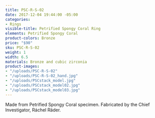 ```yaml
---
title: PSC-R-S-02
date: 2017-12-04 19:44:00 -05:00
categories:
- Rings
visible-title: Petrified Spongy Coral Ring
elements: Petrified Spongy Coral
product-colors: Bronze
price: "$90"
sku: PSC-R-S-02
weight: 1
width: 6.5
materials: Bronze and cubic zirconia
product-images:
- "/uploads/PSC-R-S-02"
- "/uploads/PSC-R-S-02_hand.jpg"
- "/uploads/PSCstack_model.jpg"
- "/uploads/PSCstack_model02.jpg"
- "/uploads/PSCstack_model03.jpg"
---
```


Made from Petrified Spongy Coral specimen. Fabricated by the Chief Investigator, Ráchel Räder.